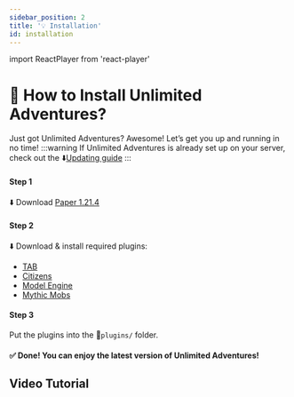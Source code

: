```yaml
---
sidebar_position: 2
title: '💡 Installation'
id: installation
---
```


import ReactPlayer from 'react-player'


# :hatching_chick: How to Install Unlimited Adventures?

Just got Unlimited Adventures? Awesome! Let’s get you up and running in no time!
:::warning
If Unlimited Adventures is already set up on your server, check out the ⬇️[Updating guide](updating/)
:::

#### Step 1

⬇️ Download [Paper 1.21.4](https://api.papermc.io/v2/projects/paper/versions/1.21.4/builds/227/downloads/paper-1.21.4-227.jar)

#### Step 2
⬇️ Download & install required plugins: 
- [TAB](https://github.com/NEZNAMY/TAB/releases/download/5.2.0/TAB.v5.2.0.jar)
- [Citizens](https://ci.citizensnpcs.co/view/Citizens/job/Citizens2/3727/artifact/dist/target/Citizens-2.0.37-b3727.jar)
- [Model Engine](https://mythiccraft.io/downloads/modelengine4/free/ModelEngine-4.0.8.jar)
- [Mythic Mobs](https://mythiccraft.io/downloads/mythicmobs/free/MythicMobs-5.8.2.jar)

#### Step 3
Put the plugins into the 📁`plugins/` folder.


#### ✅ Done! You can enjoy the latest version of Unlimited Adventures!

## Video Tutorial
<ReactPlayer playing controls url="https://youtu.be/ITlXNW5nSh4" />


